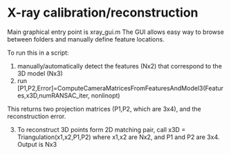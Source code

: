 X-ray calibration/reconstruction 
====================

Main graphical entry point is xray_gui.m
The GUI allows easy way to browse between folders and manually define feature locations.

To run this in a script:
1) manually/automatically detect the features (Nx2) that correspond to the 3D model (Nx3) 
2) run 
[P1,P2,Error]=ComputeCameraMatricesFromFeaturesAndModel3(Features,x3D,numRANSAC_iter, nonlinopt)

This returns two projection matrices (P1,P2, which are 3x4), and the reconstruction error.

3) To reconstruct 3D points form 2D matching pair, call
x3D = Triangulation(x1,x2,P1,P2)
where x1,x2 are Nx2, and P1 and P2 are 3x4. Output is Nx3


